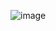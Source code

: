 ![image](https://user-images.githubusercontent.com/105937934/221578292-13431438-5fb1-4951-bb97-c519972a867b.png)
